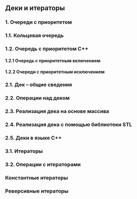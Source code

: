 ## Деки и итераторы
### 1. Очереди с приоритетом

### 1.1. Кольцевая очередь

### 1.2. Очередь с приоритетом С++

#### 1.2.1 Очередь с приоритетным включением

#### 1.2.2 Очереди с приоритетным исключением

### 2.1. Дек – общие сведения

### 2.2. Операции над деком

### 2.3. Реализация дека на основе массива

### 2.4. Реализация дека с помощью библиотеки STL

### 2.5. Деки в языке С++

### 3.1. Итераторы

### 3.2. Операции с итераторами

### Константные итераторы

### Реверсивные итераторы
